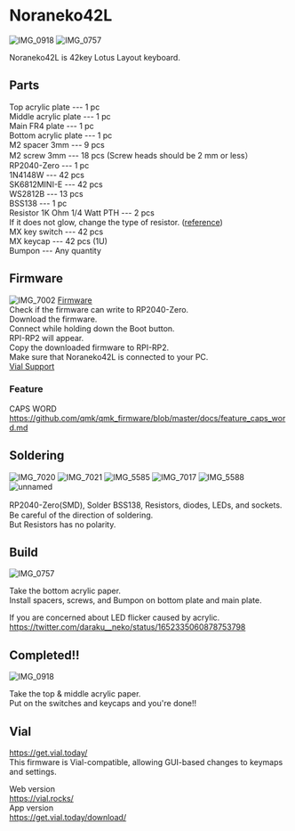 # Noraneko42L
![IMG_0918](https://user-images.githubusercontent.com/5214078/236359157-51a97c6f-2a56-4a80-a362-1c1098d21168.jpeg)
![IMG_0757](https://user-images.githubusercontent.com/5214078/236359170-afb49d4c-0c8e-48a6-b444-e25247330236.jpeg)

Noraneko42L is 42key Lotus Layout keyboard.  

## Parts  

Top acrylic plate --- 1 pc  
Middle acrylic plate --- 1 pc   
Main FR4 plate --- 1 pc   
Bottom acrylic plate --- 1 pc   
M2 spacer 3mm --- 9 pcs  
M2 screw 3mm --- 18 pcs  (Screw heads should be 2 mm or less）  
RP2040-Zero --- 1 pc   
1N4148W --- 42 pcs  
SK6812MINI-E --- 42 pcs  
WS2812B --- 13 pcs  
BSS138 --- 1 pc  
Resistor 1K Ohm 1/4 Watt PTH --- 2 pcs   
If it does not glow, change the type of resistor. ([reference](https://25keys.com/2022/05/28/rp2040_sk6812mini/))   
MX key switch --- 42 pcs    
MX keycap   --- 42 pcs (1U)   
Bumpon --- Any quantity 

## Firmware
![IMG_7002](https://user-images.githubusercontent.com/5214078/201300486-a19fce27-7261-4fac-a14e-f837b712de54.jpeg)
[Firmware](https://github.com/darakuneko/Noraneko/raw/main/noraneko42l/v1.0/firmware/noraneko42l_vial.uf2)   
Check if the firmware can write to RP2040-Zero.  
Download the firmware.   
Connect while holding down the Boot button.  
RPI-RP2 will appear.  
Copy the downloaded firmware to RPI-RP2.  
Make sure that Noraneko42L is connected to your PC.    
[Vial Support](https://get.vial.today/)  

### Feature
CAPS WORD  
https://github.com/qmk/qmk_firmware/blob/master/docs/feature_caps_word.md   

## Soldering
![IMG_7020](https://user-images.githubusercontent.com/5214078/201305293-fc02600c-bd61-48fc-b5ba-b1e6f3c53741.jpeg)
![IMG_7021](https://user-images.githubusercontent.com/5214078/201386019-704d5e56-faff-4dc6-a010-397cb9949110.jpeg)
![IMG_5585](https://user-images.githubusercontent.com/5214078/196370976-1ae8f0df-43c9-4802-8a62-8c840f756a45.png)
![IMG_7017](https://user-images.githubusercontent.com/5214078/201293813-f836e7c0-ed6d-4031-ab17-09eea528efa6.jpg)
![IMG_5588](https://user-images.githubusercontent.com/5214078/196371378-a40fc202-53ea-49b4-a9e6-ca88323a2bc1.png)
![unnamed](https://user-images.githubusercontent.com/5214078/234236638-de475c43-c586-493f-8152-63ca74c02ff0.jpg)

RP2040-Zero(SMD), Solder BSS138, Resistors, diodes, LEDs, and sockets.　  
Be careful of the direction of soldering.  
But Resistors has no polarity.

## Build
![IMG_0757](https://user-images.githubusercontent.com/5214078/236359224-5ccf51fc-f394-4d8e-bbf1-bedc44bc3668.jpeg)

Take the bottom acrylic paper.   
Install spacers, screws, and Bumpon on bottom plate and main plate.   

If you are concerned about LED flicker caused by acrylic.  
https://twitter.com/daraku__neko/status/1652335060878753798

## Completed!!
![IMG_0918](https://user-images.githubusercontent.com/5214078/236359157-51a97c6f-2a56-4a80-a362-1c1098d21168.jpeg)

Take the top & middle acrylic paper.  
Put on the switches and keycaps and you're done!!

## Vial 
https://get.vial.today/  
This firmware is Vial-compatible, allowing GUI-based changes to keymaps and settings.  

Web version  
https://vial.rocks/  
App version  
https://get.vial.today/download/  

